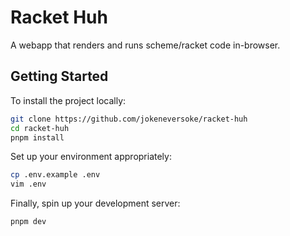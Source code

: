 # Racket Huh

A webapp that renders and runs scheme/racket code in-browser.

## Getting Started

To install the project locally:

```sh
git clone https://github.com/jokeneversoke/racket-huh
cd racket-huh
pnpm install
```

Set up your environment appropriately:

```sh
cp .env.example .env
vim .env
```

Finally, spin up your development server:

```sh
pnpm dev
```